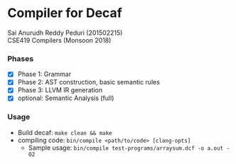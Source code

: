 # Compiler for Decaf
Sai Anurudh Reddy Peduri (201502215)  
CSE419 Compilers (Monsoon 2018)  

### Phases
- [x] Phase 1: Grammar
- [x] Phase 2: AST construction, basic semantic rules
- [x] Phase 3: LLVM IR generation
- [x] optional: Semantic Analysis (full)

### Usage
- Build decaf: `make clean && make`
- compiling code: `bin/compile <path/to/code> [clang-opts]`
	- Sample usage: `bin/compile test-programs/arraysum.dcf -o a.out -O2`
